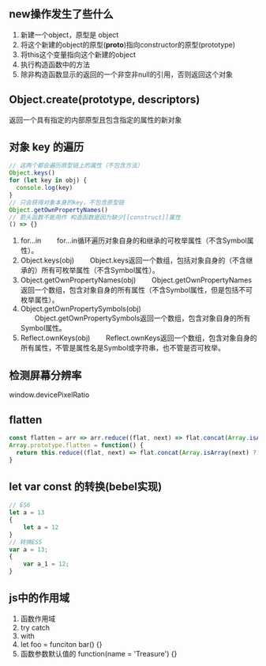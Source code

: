 ## new操作发生了些什么
1. 新建一个object，原型是 object
2. 将这个新建的object的原型(__proto__)指向constructor的原型(prototype)
3. 将this这个变量指向这个新建的object
4. 执行构造函数中的方法
5. 除非构造函数显示的返回的一个非空非null的引用，否则返回这个对象

## Object.create(prototype, descriptors)
返回一个具有指定的内部原型且包含指定的属性的新对象

## 对象 key 的遍历
```javascript
// 这两个都会遍历原型链上的属性（不包含方法）
Object.keys()
for (let key in obj) {
  console.log(key)
}
// 只会获得对象本身的key，不包含原型链
Object.getOwnPropertyNames()
// 箭头函数不能用作 构造函数是因为缺少[[construct]]属性
() => {}
```
1. for...in
　　for...in循环遍历对象自身的和继承的可枚举属性（不含Symbol属性）。
2. Object.keys(obj)
　　Object.keys返回一个数组，包括对象自身的（不含继承的）所有可枚举属性（不含Symbol属性）。
3. Object.getOwnPropertyNames(obj)
　　Object.getOwnPropertyNames返回一个数组，包含对象自身的所有属性（不含Symbol属性，但是包括不可枚举属性）。
4. Object.getOwnPropertySymbols(obj)
　　Object.getOwnPropertySymbols返回一个数组，包含对象自身的所有Symbol属性。
5. Reflect.ownKeys(obj)
　　Reflect.ownKeys返回一个数组，包含对象自身的所有属性，不管是属性名是Symbol或字符串，也不管是否可枚举。

## 检测屏幕分辨率
window.devicePixelRatio

## flatten
```javascript
const flatten = arr => arr.reduce((flat, next) => flat.concat(Array.isArray(next) ? flatten(next) : next), [])
Array.prototype.flatten = function() {
  return this.reduce((flat, next) => flat.concat(Array.isArray(next) ? next.flatten() : next), [])
}
```

## let var const 的转换(bebel实现)
```javascript
// ES6
let a = 13
{
    let a = 12
}
// 转换ES5
var a = 13;
{
    var a_1 = 12;
}
```

## js中的作用域
1. 函数作用域
2. try catch
3. with
4. let foo = funciton bar() {}
5. 函数参数默认值的 function(name = 'Treasure') {}
